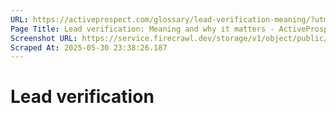 ```yaml
---
URL: https://activeprospect.com/glossary/lead-verification-meaning/?utm_medium=Email&utm_source=Website&utm_campaign=AP-Email-InsideCBM-Mar
Page Title: Lead verification: Meaning and why it matters - ActiveProspect
Screenshot URL: https://service.firecrawl.dev/storage/v1/object/public/media/screenshot-c3050cfa-f274-4785-8012-aac2c51fe184.png
Scraped At: 2025-05-30 23:38:26.187
---
```

# Lead verification

|     |
| --- |


